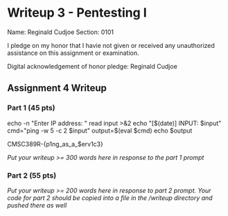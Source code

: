 Writeup 3 - Pentesting I
======

Name: Reginald Cudjoe
Section: 0101

I pledge on my honor that I havie not given or received any unauthorized assistance on this assignment or examination.

Digital acknowledgement of honor pledge: Reginald Cudjoe

## Assignment 4 Writeup

### Part 1 (45 pts)

echo -n "Enter IP address: " read input >&2 echo "[$(date)] INPUT: $input" cmd="ping -w 5 -c 2 $input" output=$(eval $cmd) echo $output

CMSC389R-{p1ng_as_a_$erv1c3}

*Put your writeup >= 300 words here in response to the part 1 prompt*

### Part 2 (55 pts)
*Put your writeup >= 200 words here in response to part 2 prompt. Your code for part 2 should be copied into a file in the /writeup directory and pushed there as well*
